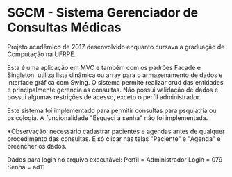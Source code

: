 # SGCM - Sistema Gerenciador de Consultas Médicas

Projeto acadêmico de 2017 desenvolvido enquanto cursava a graduação de Computação na UFRPE.

Esta é uma aplicação em MVC e também com os padrões Facade e Singleton, utiliza lista dinâmica ou array para o armazenamento de dados e interface gráfica com Swing.
O sistema permite realizar crud das entidades e principalmente gerencia as consultas. Não possui validação de dados e possui algumas restrições de acesso, exceto o perfil administrador.

Este sistema foi implementado para permitir consultas para psquiatria ou psicologia. A funcionalidade "Esqueci a senha" não foi implementada.

*Observação: necessário cadastrar pacientes e agendas antes de qualquer procedimento das consultas.
É só clicar nas telas "Paciente" e "Agenda" e preencher os dados.

Dados para login no arquivo executável: 
Perfil = Administrador
Login = 079
Senha = ad11


